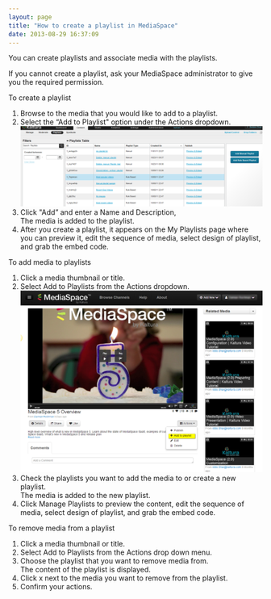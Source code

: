 ```yaml
---
layout: page
title: "How to create a playlist in MediaSpace"
date: 2013-08-29 16:37:09
---
```


You can create playlists and associate media with the playlists.

<p class="mce-note-graphic">
  <span>If you cannot create a playlist, ask your MediaSpace administrator to give you the required permission.</span>
</p>

<p class="mce-procedure">
  To create a playlist
</p>

1.  Browse to the media that you would like to add to a playlist.
2.  Select the “Add to Playlist" option under the Actions dropdown.  
    <img src="../../assets/1144">
3.  Click "Add” and enter a Name and Description,   
    The media is added to the playlist.
4.  After you create a playlist, it appears on the My Playlists page where you can preview it, edit the sequence of media, select design of playlist, and grab the embed code.

<p class="mce-procedure">
  To add media to playlists
</p>

1.  Click a media thumbnail or title.
2.  Select Add to Playlists from the Actions dropdown.  
    <img src="../../assets/1143">
3.  Check the playlists you want to add the media to or create a new playlist.  
    The media is added to the new playlist.
4.  Click Manage Playlists to preview the content, edit the sequence of media, select design of playlist, and grab the embed code.

<p class="mce-procedure">
  To remove media from a playlist
</p>

1.  Click a media thumbnail or title.
2.  Select Add to Playlists from the Actions drop down menu.
3.  Choose the playlist that you want to remove media from.  
    The content of the playlist is displayed.
4.  Click x next to the media you want to remove from the playlist.
5.  Confirm your actions.